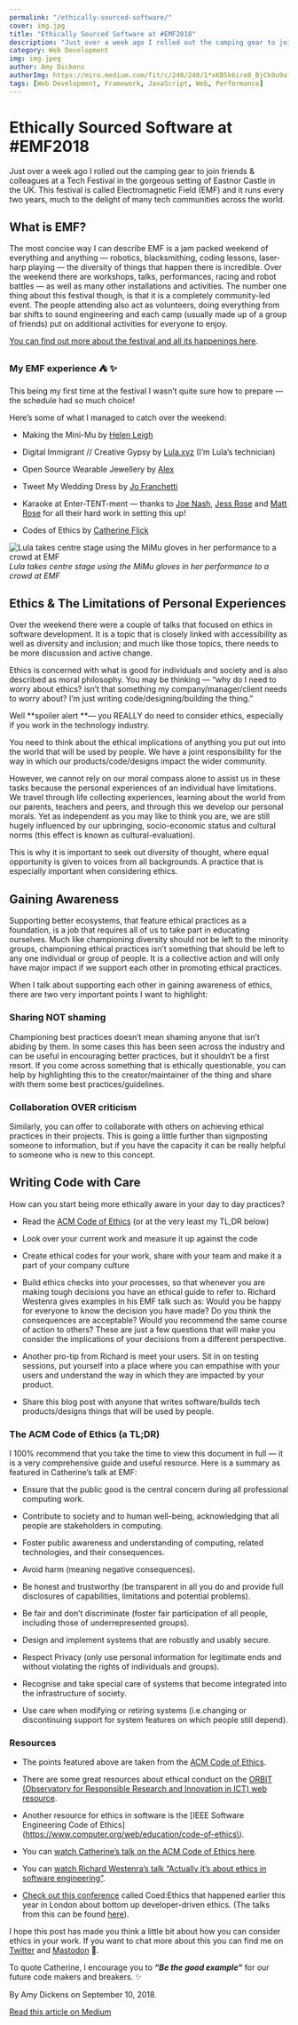```yaml
---
permalink: "/ethically-sourced-software/"
cover: img.jpg
title: "Ethically Sourced Software at #EMF2018"
description: "Just over a week ago I rolled out the camping gear to join friends & colleagues at a Tech Festival in the gorgeous setting of Eastnor Castle in the UK. This festival is called Electromagnetic Field (EMF) and it runs every two years, much to the delight of many tech communities across the world."
category: Web Development
img: img.jpeg
author: Amy Dickens
authorImg: https://miro.medium.com/fit/c/240/240/1*xKB5k6ire8_BjCk0u9afRg.jpeg
tags: [Web Development, Framework, JavaScript, Web, Performance]
---
```

# Ethically Sourced Software at #EMF2018

Just over a week ago I rolled out the camping gear to join friends & colleagues at a Tech Festival in the gorgeous setting of Eastnor Castle in the UK. This festival is called Electromagnetic Field (EMF) and it runs every two years, much to the delight of many tech communities across the world.

## What is EMF?

The most concise way I can describe EMF is a jam packed weekend of everything and anything — robotics, blacksmithing, coding lessons, laser-harp playing — the diversity of things that happen there is incredible. Over the weekend there are workshops, talks, performances, racing and robot battles — as well as many other installations and activities. The number one thing about this festival though, is that it is a completely community-led event. The people attending also act as volunteers, doing everything from bar shifts to sound engineering and each camp (usually made up of a group of friends) put on additional activities for everyone to enjoy.

[You can find out more about the festival and all its happenings here](http://emfcamp.org).

### My EMF experience ⛺️ ✨

This being my first time at the festival I wasn’t quite sure how to prepare — the schedule had so much choice!

Here’s some of what I managed to catch over the weekend:

* Making the Mini-Mu by [Helen Leigh](http://twitter.com/helenleigh)

* Digital Immigrant // Creative Gypsy by [Lula.xyz](http://twitter.com/lulatree) (I’m Lula’s technician)

* Open Source Wearable Jewellery by [Alex](https://twitter.com/glowascii)

* Tweet My Wedding Dress by [Jo Franchetti](https://twitter.com/thisisjofrank)

* Karaoke at Enter-TENT-ment — thanks to [Joe Nash](https://twitter.com/jna_sh), [Jess Rose](https://twitter.com/jesslynnrose) and [Matt Rose](https://twitter.com/mrjesslynnrose) for all their hard work in setting this up!

* Codes of Ethics by [Catherine Flick](https://twitter.com/CatherineFlick)

![Lula takes centre stage using the MiMu gloves in her performance to a crowd at EMF](https://cdn-images-1.medium.com/max/8064/1*lJ_vof4Ix410BopBBNm7MQ.jpeg)*Lula takes centre stage using the MiMu gloves in her performance to a crowd at EMF*

## Ethics & The Limitations of Personal Experiences

Over the weekend there were a couple of talks that focused on ethics in software development. It is a topic that is closely linked with accessibility as well as diversity and inclusion; and much like those topics, there needs to be more discussion and active change.

Ethics is concerned with what is good for individuals and society and is also described as moral philosophy. You may be thinking — “why do I need to worry about ethics? isn’t that something my company/manager/client needs to worry about? I’m just writing code/designing/building the thing.”

Well **spoiler alert **— you REALLY do need to consider ethics, especially if you work in the technology industry.

You need to think about the ethical implications of anything you put out into the world that will be used by people. We have a joint responsibility for the way in which our products/code/designs impact the wider community.

However, we cannot rely on our moral compass alone to assist us in these tasks because the personal experiences of an individual have limitations. We travel through life collecting experiences, learning about the world from our parents, teachers and peers, and through this we develop our personal morals. Yet as independent as you may like to think you are, we are still hugely influenced by our upbringing, socio-economic status and cultural norms (this effect is known as cultural-evaluation).

This is why it is important to seek out diversity of thought, where equal opportunity is given to voices from all backgrounds. A practice that is especially important when considering ethics.

## **Gaining Awareness**

Supporting better ecosystems, that feature ethical practices as a foundation, is a job that requires all of us to take part in educating ourselves. Much like championing diversity should not be left to the minority groups, championing ethical practices isn’t something that should be left to any one individual or group of people. It is a collective action and will only have major impact if we support each other in promoting ethical practices.

When I talk about supporting each other in gaining awareness of ethics, there are two very important points I want to highlight:

### **Sharing NOT shaming**

Championing best practices doesn’t mean shaming anyone that isn’t abiding by them. In some cases this has been seen across the industry and can be useful in encouraging better practices, but it shouldn’t be a first resort. If you come across something that is ethically questionable, you can help by highlighting this to the creator/maintainer of the thing and share with them some best practices/guidelines.

### **Collaboration OVER criticism**

Similarly, you can offer to collaborate with others on achieving ethical practices in their projects. This is going a little further than signposting someone to information, but if you have the capacity it can be really helpful to someone who is new to this concept.

## **Writing Code with Care**

How can you start being more ethically aware in your day to day practices?

* Read the [ACM Code of Ethics](https://www.acm.org/code-of-ethics) (or at the very least my TL;DR below)

* Look over your current work and measure it up against the code

* Create ethical codes for your work, share with your team and make it a part of your company culture

* Build ethics checks into your processes, so that whenever you are making tough decisions you have an ethical guide to refer to. Richard Westenra gives examples in his EMF talk such as: Would you be happy for everyone to know the decision you have made? Do you think the consequences are acceptable? Would you recommend the same course of action to others? These are just a few questions that will make you consider the implications of your decisions from a different perspective.

* Another pro-tip from Richard is meet your users. Sit in on testing sessions, put yourself into a place where you can empathise with your users and understand the way in which they are impacted by your product.

* Share this blog post with anyone that writes software/builds tech products/designs things that will be used by people.

### **The ACM Code of Ethics (a TL;DR)**

I 100% recommend that you take the time to view this document in full — it is a very comprehensive guide and useful resource. Here is a summary as featured in Catherine’s talk at EMF:

* Ensure that the public good is the central concern during all professional computing work.

* Contribute to society and to human well-being, acknowledging that all people are stakeholders in computing.

* Foster public awareness and understanding of computing, related technologies, and their consequences.

* Avoid harm (meaning negative consequences).

* Be honest and trustworthy (be transparent in all you do and provide full disclosures of capabilities, limitations and potential problems).

* Be fair and don’t discriminate (foster fair participation of all people, including those of underrepresented groups).

* Design and implement systems that are robustly and usably secure.

* Respect Privacy (only use personal information for legitimate ends and without violating the rights of individuals and groups).

* Recognise and take special care of systems that become integrated into the infrastructure of society.

* Use care when modifying or retiring systems (i.e.changing or discontinuing support for system features on which people still depend).

### **Resources**

* The points featured above are taken from the [ACM Code of Ethics](https://www.acm.org/code-of-ethics).

* There are some great resources about ethical conduct on the [ORBIT (Observatory for Responsible Research and Innovation in ICT) web resource](https://www.orbit-rri.org/category/ethical-issues/).

* Another resource for ethics in software is the [IEEE Software Engineering Code of Ethics](https://www.computer.org/web/education/code-of-ethics\).

* You can [watch Catherine’s talk on the ACM Code of Ethics here](https://www.youtube.com/watch?v=Tlh81Pvxwsc).

* You can [watch Richard Westenra’s talk “Actually it’s about ethics in software engineering”](https://www.youtube.com/watch?time_continue=3&v=i2msvUr9X-Y).

* [Check out this conference](https://www.coedethics.org/conference2018) called Coed:Ethics that happened earlier this year in London about bottom up developer-driven ethics. (The talks from this can be found [here](https://www.infoq.com/coed-ethics)).

I hope this post has made you think a little bit about how you can consider ethics in your work. If you want to chat more about this you can find me on [Twitter](https://twitter.com/redroxprojects) and [Mastodon](https://social.samsunginter.net/@RedRoxProjects) 💬.

To quote Catherine, I encourage you to ***“Be the good example”*** for our future code makers and breakers. ✨

By Amy Dickens on September 10, 2018.

[Read this article on Medium](https://medium.com/samsung-internet-dev/ethically-sourced-software-at-emf2018-c93bb91ae75c)
